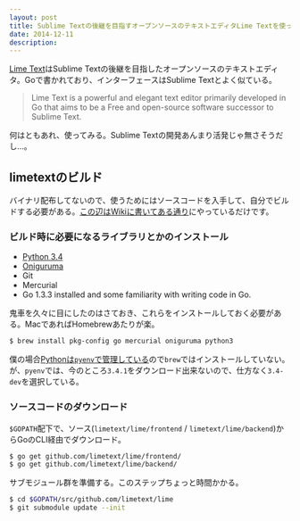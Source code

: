 ```yaml
---
layout: post
title: Sublime Textの後継を目指すオープンソースのテキストエディタLime Textを使った感想
date: 2014-12-11
description: 
---
```


[Lime Text](http://limetext.org/)はSublime Textの後継を目指したオープンソースのテキストエディタ。Goで書かれており、インターフェースはSublime Textとよく似ている。

>Lime Text is a powerful and elegant text editor primarily developed in Go that aims to be a Free and open-source software successor to Sublime Text.

何はともあれ、使ってみる。Sublime Textの開発あんまり活発じゃ無さそうだし…。

## limetextのビルド

バイナリ配布してないので、使うためにはソースコードを入手して、自分でビルドする必要がある。[この辺はWikiに書いてある通り](https://github.com/limetext/lime/wiki/Building)にやっているだけです。

### ビルド時に必要になるライブラリとかのインストール

- [Python 3.4](https://www.python.org/download/releases/3.4.0/)
- [Oniguruma](http://www.geocities.jp/kosako3/oniguruma/index_ja.html)
- Git
- Mercurial
- Go 1.3.3 installed and some familiarity with writing code in Go.

鬼車を久々に目にしたのはさておき、これらをインストールしておく必要がある。MacであればHomebrewあたりが楽。

```bash
$ brew install pkg-config go mercurial oniguruma python3
```

僕の場合[Pythonは`pyenv`で管理している](http://qiita.com/1000ch/items/93841f76ea52551b6a97)ので`brew`ではインストールしていない。が、`pyenv`では、今のところ`3.4.1`をダウンロード出来ないので、仕方なく`3.4-dev`を選択している。

### ソースコードのダウンロード

`$GOPATH`配下で、ソース(`limetext/lime/frontend` / `limetext/lime/backend`)からGoのCLI経由でダウンロード。

```bash
$ go get github.com/limetext/lime/frontend/
$ go get github.com/limetext/lime/backend/
```

サブモジュール群を準備する。このステップちょっと時間かかる。

```bash
$ cd $GOPATH/src/github.com/limetext/lime
$ git submodule update --init
```
